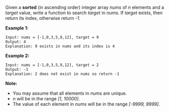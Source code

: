 Given a **sorted** (in ascending order) integer array *nums* of *n* elements and a *target* value, write a function to search *target* in *nums*. If *target* exists, then return its index, otherwise return *-1*.

**Example 1:**
```
Input: nums = [-1,0,3,5,9,12], target = 9
Output: 4
Explanation: 9 exists in nums and its index is 4
```

**Example 2:**
```
Input: nums = [-1,0,3,5,9,12], target = 2
Output: -1
Explanation: 2 does not exist in nums so return -1
```

**Note:**
* You may assume that all elements in *nums* are unique.
* *n* will be in the range *[1, 10000]*.
* The value of each element in *nums* will be in the range *[-9999, 9999]*.